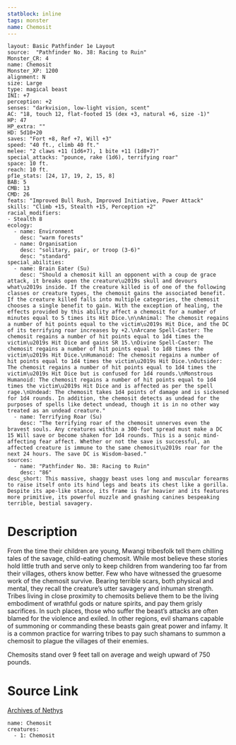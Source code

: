 ```yaml
---
statblock: inline
tags: monster
name: Chemosit
---
```

```statblock
layout: Basic Pathfinder 1e Layout
source:  "Pathfinder No. 38: Racing to Ruin"
Monster_CR: 4
name: Chemosit
Monster_XP: 1200
alignment: N
size: Large
type: magical beast
INI: +7
perception: +2
senses: "darkvision, low-light vision, scent"
AC: "18, touch 12, flat-footed 15 (dex +3, natural +6, size -1)"
HP: 47
HP_extra: ""
HD: 5d10+20
saves: "Fort +8, Ref +7, Will +3"
speed: "40 ft., climb 40 ft."
melee: "2 claws +11 (1d6+7), 1 bite +11 (1d8+7)"
special_attacks: "pounce, rake (1d6), terrifying roar"
space: 10 ft.
reach: 10 ft.
pf1e_stats: [24, 17, 19, 2, 15, 8]
BAB: 5
CMB: 13
CMD: 26
feats: "Improved Bull Rush, Improved Initiative, Power Attack"
skills: "Climb +15, Stealth +15, Perception +2"
racial_modifiers:
- Stealth 8
ecology:
  - name: Environment
    desc: "warm forests"
  - name: Organisation
    desc: "solitary, pair, or troop (3-6)"
    desc: "standard"
special_abilities:
  - name: Brain Eater (Su)
    desc: "Should a chemosit kill an opponent with a coup de grace attack, it breaks open the creature\u2019s skull and devours what\u2019s inside. If the creature killed is of one of the following classes or creature types, the chemosit gains the associated benefit. If the creature killed falls into multiple categories, the chemosit chooses a single benefit to gain. With the exception of healing, the effects provided by this ability affect a chemosit for a number of minutes equal to 5 times its Hit Dice.\n\nAnimal: The chemosit regains a number of hit points equal to the victim\u2019s Hit Dice, and the DC of its terrifying roar increases by +2.\nArcane Spell-Caster: The chemosit regains a number of hit points equal to 1d4 times the victim\u2019s Hit Dice and gains SR 15.\nDivine Spell-Caster: The chemosit regains a number of hit points equal to 1d8 times the victim\u2019s Hit Dice.\nHumanoid: The chemosit regains a number of hit points equal to 1d4 times the victim\u2019s Hit Dice.\nOutsider: The chemosit regains a number of hit points equal to 1d4 times the victim\u2019s Hit Dice but is confused for 1d4 rounds.\nMonstrous Humanoid: The chemosit regains a number of hit points equal to 1d4 times the victim\u2019s Hit Dice and is affected as per the spell rage.\nUndead: The chemosit takes 1d4 points of damage and is sickened for 1d4 rounds. In addition, the chemosit detects as undead for the purposes of spells like detect undead, though it is in no other way treated as an undead creature."
  - name: Terrifying Roar (Su)
    desc: "The terrifying roar of the chemosit unnerves even the bravest souls. Any creatures within a 300-foot spread must make a DC 15 Will save or become shaken for 1d4 rounds. This is a sonic mind-affecting fear affect. Whether or not the save is successful, an affected creature is immune to the same chemosit\u2019s roar for the next 24 hours. The save DC is Wisdom-based."
sources:
  - name: "Pathfinder No. 38: Racing to Ruin"
    desc: "86"
desc_short: This massive, shaggy beast uses long and muscular forearms to raise itself onto its hind legs and beats its chest like a gorilla. Despite its ape-like stance, its frame is far heavier and its features more primitive, its powerful muzzle and gnashing canines bespeaking terrible, bestial savagery.
```
# Description
From the time their children are young, Mwangi tribesfolk tell them chilling tales of the savage, child-eating chemosit. While most believe these stories hold little truth and serve only to keep children from wandering too far from their villages, others know better. Few who have witnessed the gruesome work of the chemosit survive. Bearing terrible scars, both physical and mental, they recall the creature’s utter savagery and inhuman strength. Tribes living in close proximity to chemosits believe them to be the living embodiment of wrathful gods or nature spirits, and pay them grisly sacrifices. In such places, those who suffer the beast’s attacks are often blamed for the violence and exiled. In other regions, evil shamans capable of summoning or commanding these beasts gain great power and infamy. It is a common practice for warring tribes to pay such shamans to summon a chemosit to plague the villages of their enemies.

Chemosits stand over 9 feet tall on average and weigh upward of 750 pounds.
# Source Link
[Archives of Nethys](https://aonprd.com/MonsterDisplay.aspx?ItemName=Chemosit)
```encounter-table
name: Chemosit
creatures:
  - 1: Chemosit
```
